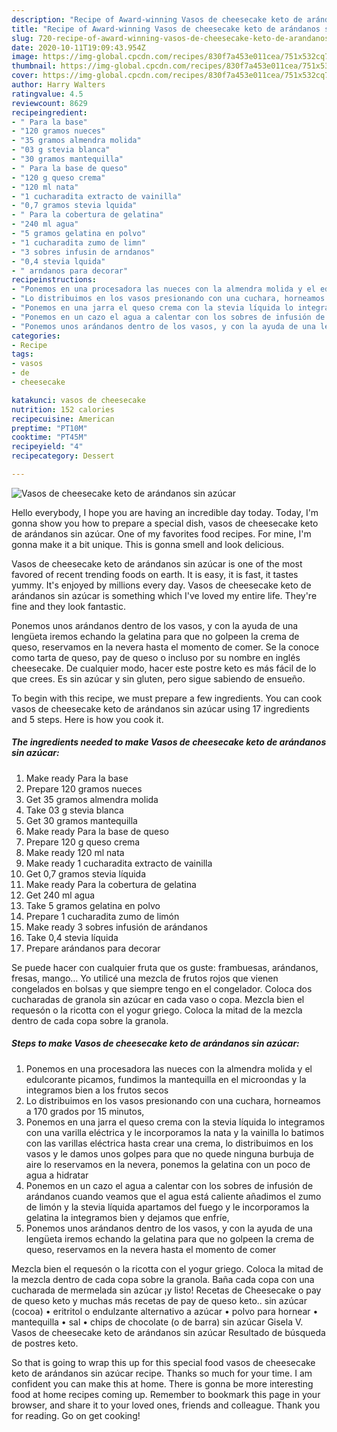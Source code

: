 ```yaml
---
description: "Recipe of Award-winning Vasos de cheesecake keto de arándanos sin azúcar"
title: "Recipe of Award-winning Vasos de cheesecake keto de arándanos sin azúcar"
slug: 720-recipe-of-award-winning-vasos-de-cheesecake-keto-de-arandanos-sin-azucar
date: 2020-10-11T19:09:43.954Z
image: https://img-global.cpcdn.com/recipes/830f7a453e011cea/751x532cq70/vasos-de-cheesecake-keto-de-arandanos-sin-azucar-foto-principal.jpg
thumbnail: https://img-global.cpcdn.com/recipes/830f7a453e011cea/751x532cq70/vasos-de-cheesecake-keto-de-arandanos-sin-azucar-foto-principal.jpg
cover: https://img-global.cpcdn.com/recipes/830f7a453e011cea/751x532cq70/vasos-de-cheesecake-keto-de-arandanos-sin-azucar-foto-principal.jpg
author: Harry Walters
ratingvalue: 4.5
reviewcount: 8629
recipeingredient:
- " Para la base"
- "120 gramos nueces"
- "35 gramos almendra molida"
- "03 g stevia blanca"
- "30 gramos mantequilla"
- " Para la base de queso"
- "120 g queso crema"
- "120 ml nata"
- "1 cucharadita extracto de vainilla"
- "0,7 gramos stevia lquida"
- " Para la cobertura de gelatina"
- "240 ml agua"
- "5 gramos gelatina en polvo"
- "1 cucharadita zumo de limn"
- "3 sobres infusin de arndanos"
- "0,4 stevia lquida"
- " arndanos para decorar"
recipeinstructions:
- "Ponemos en una procesadora las nueces con la almendra molida y el edulcorante picamos, fundimos la mantequilla en el microondas y la integramos bien a los frutos secos"
- "Lo distribuimos en los vasos presionando con una cuchara, horneamos a 170 grados por 15 minutos,"
- "Ponemos en una jarra el queso crema con la stevia líquida lo integramos con una varilla eléctrica y le incorporamos la nata y la vainilla lo batimos con las varillas eléctrica hasta crear una crema, lo distribuimos en los vasos y le damos unos golpes para que no quede ninguna burbuja de aire lo reservamos en la nevera, ponemos la gelatina con un poco de agua a hidratar"
- "Ponemos en un cazo el agua a calentar con los sobres de infusión de arándanos cuando veamos que el agua está caliente añadimos el zumo de limón y la stevia líquida apartamos del fuego y le incorporamos la gelatina la integramos bien y dejamos que enfríe,"
- "Ponemos unos arándanos dentro de los vasos, y con la ayuda de una lengüeta iremos echando la gelatina para que no golpeen la crema de queso, reservamos en la nevera hasta el momento de comer"
categories:
- Recipe
tags:
- vasos
- de
- cheesecake

katakunci: vasos de cheesecake 
nutrition: 152 calories
recipecuisine: American
preptime: "PT10M"
cooktime: "PT45M"
recipeyield: "4"
recipecategory: Dessert

---
```



![Vasos de cheesecake keto de arándanos sin azúcar](https://img-global.cpcdn.com/recipes/830f7a453e011cea/751x532cq70/vasos-de-cheesecake-keto-de-arandanos-sin-azucar-foto-principal.jpg)

Hello everybody, I hope you are having an incredible day today. Today, I'm gonna show you how to prepare a special dish, vasos de cheesecake keto de arándanos sin azúcar. One of my favorites food recipes. For mine, I'm gonna make it a bit unique. This is gonna smell and look delicious.

Vasos de cheesecake keto de arándanos sin azúcar is one of the most favored of recent trending foods on earth. It is easy, it is fast, it tastes yummy. It's enjoyed by millions every day. Vasos de cheesecake keto de arándanos sin azúcar is something which I've loved my entire life. They're fine and they look fantastic.

Ponemos unos arándanos dentro de los vasos, y con la ayuda de una lengüeta iremos echando la gelatina para que no golpeen la crema de queso, reservamos en la nevera hasta el momento de comer. Se la conoce como tarta de queso, pay de queso o incluso por su nombre en inglés cheesecake. De cualquier modo, hacer este postre keto es más fácil de lo que crees. Es sin azúcar y sin gluten, pero sigue sabiendo de ensueño.


To begin with this recipe, we must prepare a few ingredients. You can cook vasos de cheesecake keto de arándanos sin azúcar using 17 ingredients and 5 steps. Here is how you cook it.

<!--inarticleads1-->

##### The ingredients needed to make Vasos de cheesecake keto de arándanos sin azúcar:

1. Make ready  Para la base
1. Prepare 120 gramos nueces
1. Get 35 gramos almendra molida
1. Take 03 g stevia blanca
1. Get 30 gramos mantequilla
1. Make ready  Para la base de queso
1. Prepare 120 g queso crema
1. Make ready 120 ml nata
1. Make ready 1 cucharadita extracto de vainilla
1. Get 0,7 gramos stevia líquida
1. Make ready  Para la cobertura de gelatina
1. Get 240 ml agua
1. Take 5 gramos gelatina en polvo
1. Prepare 1 cucharadita zumo de limón
1. Make ready 3 sobres infusión de arándanos
1. Take 0,4 stevia líquida
1. Prepare  arándanos para decorar


Se puede hacer con cualquier fruta que os guste: frambuesas, arándanos, fresas, mango… Yo utilicé una mezcla de frutos rojos que vienen congelados en bolsas y que siempre tengo en el congelador. Coloca dos cucharadas de granola sin azúcar en cada vaso o copa. Mezcla bien el requesón o la ricotta con el yogur griego. Coloca la mitad de la mezcla dentro de cada copa sobre la granola. 

<!--inarticleads2-->

##### Steps to make Vasos de cheesecake keto de arándanos sin azúcar:

1. Ponemos en una procesadora las nueces con la almendra molida y el edulcorante picamos, fundimos la mantequilla en el microondas y la integramos bien a los frutos secos
1. Lo distribuimos en los vasos presionando con una cuchara, horneamos a 170 grados por 15 minutos,
1. Ponemos en una jarra el queso crema con la stevia líquida lo integramos con una varilla eléctrica y le incorporamos la nata y la vainilla lo batimos con las varillas eléctrica hasta crear una crema, lo distribuimos en los vasos y le damos unos golpes para que no quede ninguna burbuja de aire lo reservamos en la nevera, ponemos la gelatina con un poco de agua a hidratar
1. Ponemos en un cazo el agua a calentar con los sobres de infusión de arándanos cuando veamos que el agua está caliente añadimos el zumo de limón y la stevia líquida apartamos del fuego y le incorporamos la gelatina la integramos bien y dejamos que enfríe,
1. Ponemos unos arándanos dentro de los vasos, y con la ayuda de una lengüeta iremos echando la gelatina para que no golpeen la crema de queso, reservamos en la nevera hasta el momento de comer


Mezcla bien el requesón o la ricotta con el yogur griego. Coloca la mitad de la mezcla dentro de cada copa sobre la granola. Baña cada copa con una cucharada de mermelada sin azúcar ¡y listo! Recetas de Cheesecake o pay de queso keto y muchas más recetas de pay de queso keto.. sin azúcar (cocoa) • eritritol o endulzante alternativo a azúcar • polvo para hornear • mantequilla • sal • chips de chocolate (o de barra) sin azúcar Gisela V. Vasos de cheesecake keto de arándanos sin azúcar Resultado de búsqueda de postres keto. 

So that is going to wrap this up for this special food vasos de cheesecake keto de arándanos sin azúcar recipe. Thanks so much for your time. I am confident you can make this at home. There is gonna be more interesting food at home recipes coming up. Remember to bookmark this page in your browser, and share it to your loved ones, friends and colleague. Thank you for reading. Go on get cooking!
